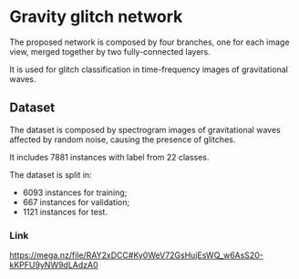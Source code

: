 # Gravity glitch network
The proposed network is composed by four branches, one for each image view, merged together by two fully-connected layers. 

It is used for glitch classification in time-frequency images of gravitational waves.

## Dataset
The dataset is composed by spectrogram images of gravitational waves affected by random noise, causing the presence of glitches.

It includes 7881 instances with label from 22 classes.

The dataset is split in:
- 6093 instances for training;
- 667 instances for validation;
- 1121 instances for test.

### Link
https://mega.nz/file/RAY2xDCC#Ky0WeV72GsHujEsWQ_w6AsS20-kKPFU9yNW9dLAdzA0
